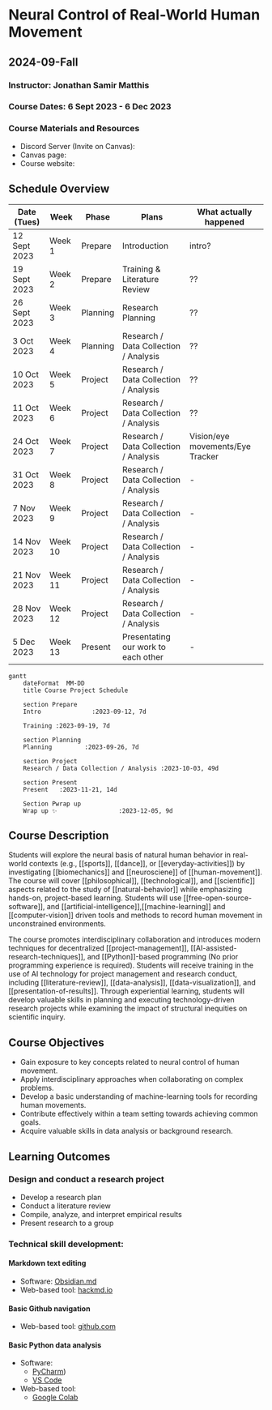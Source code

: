 # Neural Control of Real-World Human Movement

## 2024-09-Fall



### Instructor: Jonathan Samir Matthis
### Course Dates: 6 Sept 2023 - 6 Dec 2023
### Course Materials and Resources
- Discord Server (Invite on Canvas):  
- Canvas page:  
- Course website: 



## Schedule Overview

|Date (Tues)| Week | Phase | Plans         | What actually happened
|----|-------|-----|----------|---------------| 
|  12  Sept 2023 | Week 1 | Prepare  |  Introduction | intro?|
|  19  Sept 2023 | Week 2 | Prepare  |  Training & Literature Review | ??|
|  26  Sept 2023 | Week 3 | Planning | Research Planning | ??|
|   3  Oct 2023  | Week 4 | Planning | Research / Data Collection / Analysis |??|
|  10  Oct 2023  | Week 5 | Project  | Research / Data Collection / Analysis |??|
|  11  Oct 2023  | Week 6 | Project  | Research / Data Collection / Analysis |??|
|  24  Oct 2023  | Week 7 | Project  | Research / Data Collection / Analysis | Vision/eye movements/Eye Tracker | 
|  31  Oct 2023  | Week 8 | Project  | Research / Data Collection / Analysis | - |
|   7  Nov 2023  | Week 9 | Project  | Research / Data Collection / Analysis | - |
|  14  Nov 2023  | Week 10| Project  | Research / Data Collection / Analysis | - |
|  21  Nov 2023  | Week 11| Project  | Research / Data Collection / Analysis | - |
|  28  Nov 2023  | Week 12| Project  | Research / Data Collection / Analysis | - |
|   5  Dec 2023  | Week 13| Present  | Presentating our work to each other | - |

```mermaid
gantt
    dateFormat  MM-DD
    title Course Project Schedule

    section Prepare
    Intro              :2023-09-12, 7d

    Training :2023-09-19, 7d

    section Planning
    Planning         :2023-09-26, 7d

    section Project
    Research / Data Collection / Analysis :2023-10-03, 49d

    section Present
    Present   :2023-11-21, 14d

    Section Pwrap up
    Wrap up ✨                 :2023-12-05, 9d

  ```




## Course Description
Students will explore the neural basis of natural human behavior in real-world contexts (e.g., [[sports]], [[dance]], or [[everyday-activities]]) by investigating  [[biomechanics]] and  [[neurosciene]] of [[human-movement]]. The course will cover [[philosophical]], [[technological]], and [[scientific]] aspects related to the study of [[natural-behavior]] while emphasizing hands-on, project-based learning. Students will use [[free-open-source-software]], and [[artificial-intelligence]],[[machine-learning]] and [[computer-vision]] driven tools and methods to record human movement in unconstrained environments.

The course promotes interdisciplinary collaboration and introduces modern techniques for decentralized [[project-management]], [[AI-assisted-research-techniques]], and [[Python]]-based programming (No prior programming experience is required). Students will receive training in the use of AI technology for project management and research conduct, including [[literature-review]], [[data-analysis]], [[data-visualization]], and [[presentation-of-results]]. Through experiential learning, students will develop valuable skills in planning and executing technology-driven research projects while examining the impact of structural inequities on scientific inquiry.

    
## Course Objectives
- Gain exposure to key concepts related to neural control of human movement.
- Apply interdisciplinary approaches when collaborating on complex problems.
- Develop a basic understanding of machine-learning tools for recording human movements.
- Contribute effectively within a team setting towards achieving common goals.
- Acquire valuable skills in data analysis or background research.

## Learning Outcomes
### Design and conduct a research project
- Develop a research plan
- Conduct a literature review
- Compile, analyze, and interpret empirical results
- Present research to a group

### Technical skill development:

#### Markdown text editing
- Software: [Obsidian.md](https://obsidian.md/)
- Web-based tool: [hackmd.io](https://hackmd.io)

#### Basic Github navigation
- Web-based tool: [github.com](https://github.com)

#### Basic Python data analysis
- Software:
  -  [PyCharm](https://www.jetbrains.com/pycharm/))
  -  [VS Code](https://code.visualstudio.com/) 
- Web-based tool: 
  - [Google Colab](https://colab.google.com)
